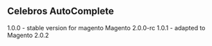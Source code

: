 Celebros AutoComplete
------------------------
1.0.0 - stable version for magento Magento 2.0.0-rc
1.0.1 - adapted to Magento 2.0.2